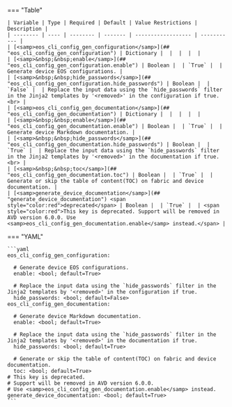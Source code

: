 <!--
  ~ Copyright (c) 2024 Arista Networks, Inc.
  ~ Use of this source code is governed by the Apache License 2.0
  ~ that can be found in the LICENSE file.
  -->
=== "Table"

    | Variable | Type | Required | Default | Value Restrictions | Description |
    | -------- | ---- | -------- | ------- | ------------------ | ----------- |
    | [<samp>eos_cli_config_gen_configuration</samp>](## "eos_cli_config_gen_configuration") | Dictionary |  |  |  |  |
    | [<samp>&nbsp;&nbsp;enable</samp>](## "eos_cli_config_gen_configuration.enable") | Boolean |  | `True` |  | Generate device EOS configurations. |
    | [<samp>&nbsp;&nbsp;hide_passwords</samp>](## "eos_cli_config_gen_configuration.hide_passwords") | Boolean |  | `False` |  | Replace the input data using the `hide_passwords` filter in the Jinja2 templates by '<removed>' in the configuration if true.<br> |
    | [<samp>eos_cli_config_gen_documentation</samp>](## "eos_cli_config_gen_documentation") | Dictionary |  |  |  |  |
    | [<samp>&nbsp;&nbsp;enable</samp>](## "eos_cli_config_gen_documentation.enable") | Boolean |  | `True` |  | Generate device Markdown documentation. |
    | [<samp>&nbsp;&nbsp;hide_passwords</samp>](## "eos_cli_config_gen_documentation.hide_passwords") | Boolean |  | `True` |  | Replace the input data using the `hide_passwords` filter in the Jinja2 templates by '<removed>' in the documentation if true.<br> |
    | [<samp>&nbsp;&nbsp;toc</samp>](## "eos_cli_config_gen_documentation.toc") | Boolean |  | `True` |  | Generate or skip the table of content(TOC) on fabric and device documentation. |
    | [<samp>generate_device_documentation</samp>](## "generate_device_documentation") <span style="color:red">deprecated</span> | Boolean |  | `True` |  | <span style="color:red">This key is deprecated. Support will be removed in AVD version 6.0.0. Use <samp>eos_cli_config_gen_documentation.enable</samp> instead.</span> |

=== "YAML"

    ```yaml
    eos_cli_config_gen_configuration:

      # Generate device EOS configurations.
      enable: <bool; default=True>

      # Replace the input data using the `hide_passwords` filter in the Jinja2 templates by '<removed>' in the configuration if true.
      hide_passwords: <bool; default=False>
    eos_cli_config_gen_documentation:

      # Generate device Markdown documentation.
      enable: <bool; default=True>

      # Replace the input data using the `hide_passwords` filter in the Jinja2 templates by '<removed>' in the documentation if true.
      hide_passwords: <bool; default=True>

      # Generate or skip the table of content(TOC) on fabric and device documentation.
      toc: <bool; default=True>
    # This key is deprecated.
    # Support will be removed in AVD version 6.0.0.
    # Use <samp>eos_cli_config_gen_documentation.enable</samp> instead.
    generate_device_documentation: <bool; default=True>
    ```
